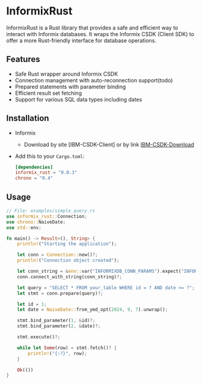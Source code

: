 # InformixRust
InformixRust is a Rust library that provides a safe and efficient way to interact with Informix databases. It wraps the Informix CSDK (Client SDK) to offer a more Rust-friendly interface for database operations.

## Features

- Safe Rust wrapper around Informix CSDK
- Connection management with auto-reconnection support(todo)
- Prepared statements with parameter binding
- Efficient result set fetching
- Support for various SQL data types including dates

## Installation
- Informix
    - Download by site [IBM-CSDK-Client] or by link [IBM-CSDK-Download]
- Add this to your `Cargo.toml`:

    ```toml
    [dependencies]
    informix_rust = "0.0.3"
    chrono = "0.4"
    ```

## Usage


```rs
// File: examples/simple_query.rs
use informix_rust::Connection;
use chrono::NaiveDate;
use std::env;

fn main() -> Result<(), String> {
    println!("Starting the application");

    let conn = Connection::new()?;
    println!("Connection object created");

    let conn_string = &env::var("INFORMIXDB_CONN_PARAMS").expect("INFORMIXDB_CONN_PARAMS must be set");
    conn.connect_with_string(conn_string)?;

    let query = "SELECT * FROM your_table WHERE id = ? AND date <= ?";
    let stmt = conn.prepare(query)?;

    let id = 1;
    let date = NaiveDate::from_ymd_opt(2024, 9, 7).unwrap();

    stmt.bind_parameter(1, &id)?;
    stmt.bind_parameter(2, &date)?;

    stmt.execute()?;

    while let Some(row) = stmt.fetch()? {
        println!("{:?}", row);
    }

    Ok(())
}
```


[IBM-CSDK-Download]: https://ak-delivery04-mul.dhe.ibm.com/sar/CMA/IMA/09ybj/1/clientsdk.4.10.FC15.linux-x86_64.tar